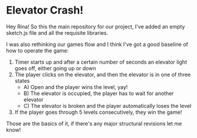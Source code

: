 # Elevator Crash!

Hey Rina! So this the main repository for our project, I've added an empty sketch.js file and all the requisite libraries.


I was also rethinking our games flow and I think I've got a good baseline of how to operate the game:

1. Timer starts up and after a certain number of seconds an elevator light goes off, either going up or down
2. The player clicks on the elevator, and then the elevator is in one of three states
    - A) Open and the player wins the level, yay!
    - B) The elevator is occupied, the player has to wait for another elevator
    - C) The elevator is broken and the player automatically loses the level
3. If the player goes through 5 levels consecutively, they win the game!


Those are the basics of it, if there's any major structural revisions let me know!
